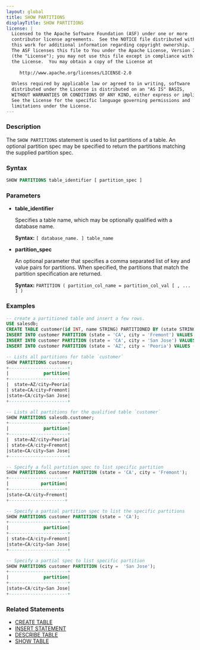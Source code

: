 ```yaml
---
layout: global
title: SHOW PARTITIONS
displayTitle: SHOW PARTITIONS
license: |
  Licensed to the Apache Software Foundation (ASF) under one or more
  contributor license agreements.  See the NOTICE file distributed with
  this work for additional information regarding copyright ownership.
  The ASF licenses this file to You under the Apache License, Version 2.0
  (the "License"); you may not use this file except in compliance with
  the License.  You may obtain a copy of the License at
 
     http://www.apache.org/licenses/LICENSE-2.0
 
  Unless required by applicable law or agreed to in writing, software
  distributed under the License is distributed on an "AS IS" BASIS,
  WITHOUT WARRANTIES OR CONDITIONS OF ANY KIND, either express or implied.
  See the License for the specific language governing permissions and
  limitations under the License.
---
```


### Description

The `SHOW PARTITIONS` statement is used to list partitions of a table. An optional
partition spec may be specified to return the partitions matching the supplied
partition spec.

### Syntax

```sql
SHOW PARTITIONS table_identifier [ partition_spec ]
```

### Parameters

* **table_identifier**

    Specifies a table name, which may be optionally qualified with a database name.

    **Syntax:** `[ database_name. ] table_name`

* **partition_spec**

    An optional parameter that specifies a comma separated list of key and value pairs
    for partitions. When specified, the partitions that match the partition specification are returned.

    **Syntax:** `PARTITION ( partition_col_name = partition_col_val [ , ... ] )`

### Examples

```sql
-- create a partitioned table and insert a few rows.
USE salesdb;
CREATE TABLE customer(id INT, name STRING) PARTITIONED BY (state STRING, city STRING);
INSERT INTO customer PARTITION (state = 'CA', city = 'Fremont') VALUES (100, 'John');
INSERT INTO customer PARTITION (state = 'CA', city = 'San Jose') VALUES (200, 'Marry');
INSERT INTO customer PARTITION (state = 'AZ', city = 'Peoria') VALUES (300, 'Daniel');

-- Lists all partitions for table `customer`
SHOW PARTITIONS customer;
+----------------------+
|             partition|
+----------------------+
|  state=AZ/city=Peoria|
| state=CA/city=Fremont|
|state=CA/city=San Jose|
+----------------------+

-- Lists all partitions for the qualified table `customer`
SHOW PARTITIONS salesdb.customer;
+----------------------+
|             partition|
+----------------------+
|  state=AZ/city=Peoria|
| state=CA/city=Fremont|
|state=CA/city=San Jose|
+----------------------+

-- Specify a full partition spec to list specific partition
SHOW PARTITIONS customer PARTITION (state = 'CA', city = 'Fremont');
+---------------------+
|            partition|
+---------------------+
|state=CA/city=Fremont|
+---------------------+

-- Specify a partial partition spec to list the specific partitions
SHOW PARTITIONS customer PARTITION (state = 'CA');
+----------------------+
|             partition|
+----------------------+
| state=CA/city=Fremont|
|state=CA/city=San Jose|
+----------------------+

-- Specify a partial spec to list specific partition
SHOW PARTITIONS customer PARTITION (city =  'San Jose');
+----------------------+
|             partition|
+----------------------+
|state=CA/city=San Jose|
+----------------------+
```

### Related Statements

* [CREATE TABLE](sql-ref-syntax-ddl-create-table.html)
* [INSERT STATEMENT](sql-ref-syntax-dml-insert.html)
* [DESCRIBE TABLE](sql-ref-syntax-aux-describe-table.html)
* [SHOW TABLE](sql-ref-syntax-aux-show-table.html)


